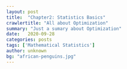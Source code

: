 ```yaml
---
layout: post
title:  "Chapter2: Statistics Basics"
crawlertitle: "All about Optimization"
summary: "Just a sumary about Optimization"
date:   2020-09-28
categories: posts
tags: ['Mathematical Statistics']
author: unknown
bg: "african-penguins.jpg"
---
```

